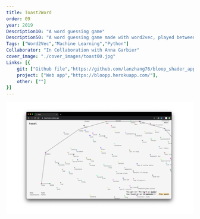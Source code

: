```yaml
---
title: Toast2Word
order: 09
year: 2019
Description10: "A word guessing game"
Description50: "A word guessing game made with word2vec, played between a computer program and human players."
Tags: ["Word2Vec","Machine Learning","Python"]
Collaborator: "In Collaboration with Anna Garbier"
cover_image: "./cover_images/toast00.jpg"
Links: [{
    git: ["Github file","https://github.com/lanzhang76/bloop_shader_app"],
    project: ["Web app","https://bloopp.herokuapp.com/"],
    other: [""]
}]
---
```


![cover](./cover_images/toast00.jpg)


